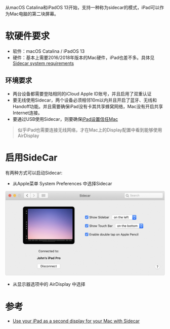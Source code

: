 从macOS Catalina和iPadOS 13开始，支持一种称为sidecar的模式，iPad可以作为Mac电脑的第二块屏幕。

# 软硬件要求

* 软件：macOS Catalina / iPadOS 13
* 硬件：基本上需要2016/2018年版本的Mac硬件，iPad也差不多。具体见 [Sidecar system requirements](https://support.apple.com/en-me/HT210380#systemrequirements)

## 环境要求

* 两台设备都需要登陆相同的iCloud Apple ID账号，并且启用了双重认证
* 要无线使用Sidecar，两个设备必须相邻10m以内并且开启了蓝牙、无线和Handoff功能。并且需要确保iPad没有卡其共享蜂窝网络，Mac没有开启共享Internet连接。
* 要通过USB使用Sidecar，则要确保[iPad设置信任Mac](https://support.apple.com/kb/HT202778)

> 似乎iPad也需要连接无线网络，才在Mac上的Display配置中看到能够使用AirDisplay

# 启用SideCar

有两种方式可以启动Sidecar:

* 从Apple菜单 System Preferences 中选择Sidecar

![使用sidecar](../../img/develop/mac/macos-catalina-system-prefs-sidecar.png)

* 从显示器选项中的 AirDisplay 中选择

# 参考

* [Use your iPad as a second display for your Mac with Sidecar](https://support.apple.com/en-me/HT210380#systemrequirements)